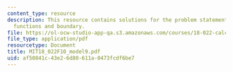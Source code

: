```yaml
---
content_type: resource
description: This resource contains solutions for the problem statements related to
  functions and boundary.
file: https://ol-ocw-studio-app-qa.s3.amazonaws.com/courses/18-022-calculus-of-several-variables-fall-2010/af50841c43e26d80611a0473fcdf6be7_MIT18_022F10_model9.pdf
file_type: application/pdf
resourcetype: Document
title: MIT18_022F10_model9.pdf
uid: af50841c-43e2-6d80-611a-0473fcdf6be7
---
```

